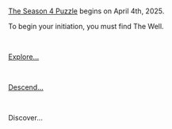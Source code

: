 #

[The Season 4 Puzzle](../documentation/minecraft/tweaks/initiation-candle.md) begins on April 4th, 2025.

To begin your initiation, you must find The Well.

<br>

[Explore...](https://dl.slabserver.org/explore.zip)

<br>

[Descend...](https://dl.slabserver.org/descend.zip)

<br>

Discover...

<br>


[seecret]: <> (Well well well?)
[seecret]: <> (Aren't you a wise candidate?)
[seecret]: <> (To search beneath the surface)
[seecret]: <> (To see what hides in the dark)
[seecret]: <> (You will find few answers here)
[seecret]: <> (As only light guides the way)
[seecret]: <> (And The Well cannot be found)
[seecret]: <> (Without knowing what you seek)
[seecret]: <> (Until then, remember...)
